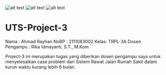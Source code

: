 ![alt text](https://encrypted-tbn0.gstatic.com/images?q=tbn:ANd9GcSqzZEA1ZUQUD_8ZiAfaknfYuPOXbKZeJyvVqIH7tdoHC6AQ1wWz3Xg10R-Zi8igu_lr2o&usqp=CAU) ![alt text](https://encrypted-tbn0.gstatic.com/images?q=tbn:ANd9GcTVyTbIN8hNY6ZTy6DMoTfmA6fng5yAmoNPA77RjisNGw&s) ![alt text](https://encrypted-tbn0.gstatic.com/images?q=tbn:ANd9GcTelevvG2LIqCIzDySEFiaKjwA3wyb_C8x3cvNfUCd8vg&s)

# UTS-Project-3

Nama : Ahmad Rayhan
NoBP : 2111083002
Kelas: TRPL-3A
Dosen Pengampu : Rika Idmayanti, S.T., M.Kom

Project-3 ini merupakan tugas yang diberikan dosen pengampu saya untuk menyelesaikan case problem dari Sistem Rawat Jalan Rumah Sakit dalam kurun waktu kurang lebih 6 bulan.
